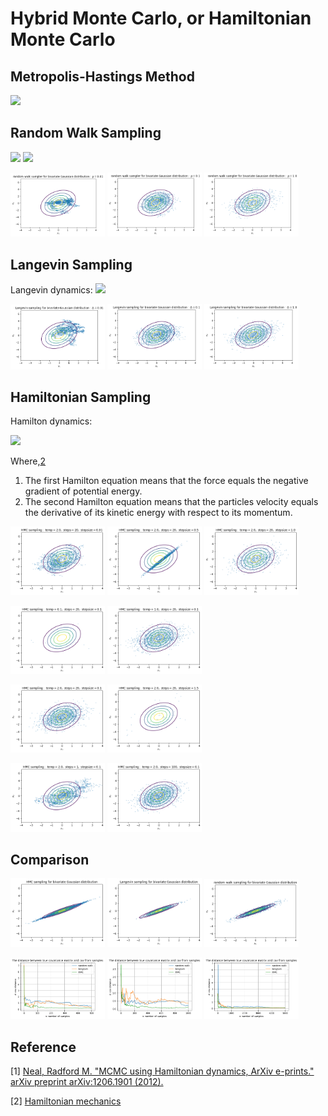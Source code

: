 # Hybrid Monte Carlo, or Hamiltonian Monte Carlo

## Metropolis-Hastings Method
<img src="http://www.sciweavers.org/upload/Tex2Img_1557063031/render.png"/>

## Random Walk Sampling
<img src="http://www.sciweavers.org/upload/Tex2Img_1557062476/render.png"/>
<img src="http://www.sciweavers.org/upload/Tex2Img_1557063410/render.png"/>

<p float="middle">
  <img src="https://github.com/Rafaelchen0625/Hybrid-Monte-Carlo/blob/master/Images/random_walk_0.01.png", width="30%", height="30%"/>
  <img src="https://github.com/Rafaelchen0625/Hybrid-Monte-Carlo/blob/master/Images/random_walk_0.1.png", width="30%", height="30%"/>
  <img src="https://github.com/Rafaelchen0625/Hybrid-Monte-Carlo/blob/master/Images/random_walk_1.0.png", width="30%", height="30%"/>
</p>

## Langevin Sampling

Langevin dynamics: <img src="http://www.sciweavers.org/upload/Tex2Img_1557064556/render.png"/>

<p float="middle">
  <img src="https://github.com/Rafaelchen0625/Hybrid-Monte-Carlo/blob/master/Images/langevin_0.01.png", width="30%", height="30%"/>
  <img src="https://github.com/Rafaelchen0625/Hybrid-Monte-Carlo/blob/master/Images/langevin_0.1.png", width="30%", height="30%"/>
  <img src="https://github.com/Rafaelchen0625/Hybrid-Monte-Carlo/blob/master/Images/langevin_1.0.png", width="30%", height="30%"/>
</p>

## Hamiltonian Sampling

Hamilton dynamics: 

<img src="http://www.sciweavers.org/upload/Tex2Img_1557065364/render.png"/>

Where,[2](https://en.wikipedia.org/w/index.php?title=Hamiltonian_mechanics&oldid=848677024)
1. The first Hamilton equation means that the force equals the negative gradient of potential energy.
2. The second Hamilton equation means that the particles velocity equals the derivative of its kinetic energy with respect to its momentum.

<p float="middle">
  <img src="https://github.com/Rafaelchen0625/Hybrid-Monte-Carlo/blob/master/Images/HMC_epsilon_0_0_1.png", width="30%", height="30%"/>
  <img src="https://github.com/Rafaelchen0625/Hybrid-Monte-Carlo/blob/master/Images/HMC_epsilon_0_5.png", width="30%", height="30%"/>
  <img src="https://github.com/Rafaelchen0625/Hybrid-Monte-Carlo/blob/master/Images/HMC_epsilon_1_0.png", width="30%", height="30%"/>
</p>

<p float="middle">
  <img src="https://github.com/Rafaelchen0625/Hybrid-Monte-Carlo/blob/master/Images/HMC_temp_0_1.png", width="30%", height="30%"/>
  <img src="https://github.com/Rafaelchen0625/Hybrid-Monte-Carlo/blob/master/Images/HMC_temp_1.png", width="30%", height="30%"/>
</p>

<p float="middle">
  <img src="https://github.com/Rafaelchen0625/Hybrid-Monte-Carlo/blob/master/Images/HMC_temp_2.png", width="30%", height="30%"/>
   <img src="https://github.com/Rafaelchen0625/Hybrid-Monte-Carlo/blob/master/Images/HMC_temp_1_5.png", width="30%", height="30%"/>
</p>

<p float="middle">
  <img src="https://github.com/Rafaelchen0625/Hybrid-Monte-Carlo/blob/master/Images/HMC_step_1.png", width="30%", height="30%"/>
  <img src="https://github.com/Rafaelchen0625/Hybrid-Monte-Carlo/blob/master/Images/HMC_step_100.png", width="30%", height="30%"/>
</p>

## Comparison
<p float="middle">
  <img src="https://github.com/Rafaelchen0625/Hybrid-Monte-Carlo/blob/master/Images/comparison_accept_hmc.png", width="30%", height="30%"/>
  <img src="https://github.com/Rafaelchen0625/Hybrid-Monte-Carlo/blob/master/Images/comparison_accept_lan.png", width="30%", height="30%"/>
  <img src="https://github.com/Rafaelchen0625/Hybrid-Monte-Carlo/blob/master/Images/comparison_accept_rw.png", width="30%", height="30%"/>
</p>

<p float="middle">
  <img src="https://github.com/Rafaelchen0625/Hybrid-Monte-Carlo/blob/master/Images/comparison_500.png", width="30%", height="30%"/>
  <img src="https://github.com/Rafaelchen0625/Hybrid-Monte-Carlo/blob/master/Images/comparison_1000.png", width="30%", height="30%"/>
  <img src="https://github.com/Rafaelchen0625/Hybrid-Monte-Carlo/blob/master/Images/comparison_5000.png", width="30%", height="30%"/>
</p>

## Reference
[1] [Neal, Radford M. "MCMC using Hamiltonian dynamics, ArXiv e-prints." arXiv preprint arXiv:1206.1901 (2012).](https://arxiv.org/abs/1206.1901)

[2] [Hamiltonian mechanics](https://en.wikipedia.org/w/index.php?title=Hamiltonian_mechanics&oldid=848677024)
